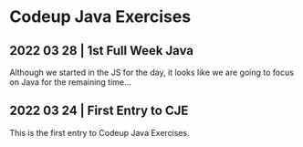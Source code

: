 # Codeup Java Exercises

## 2022 03 28 | 1st Full Week Java
Although we started in the JS for the day, it looks like we are going to focus on Java for the remaining time... 

## 2022 03 24 | First Entry to CJE
This is the first entry to Codeup Java Exercises. 